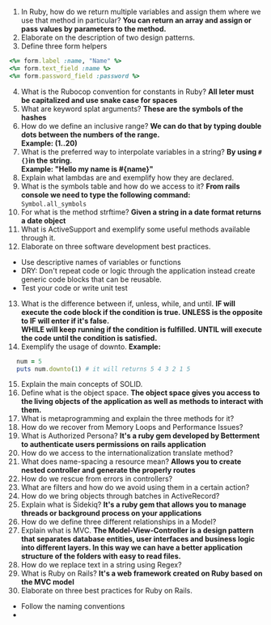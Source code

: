 1. In Ruby, how do we return multiple variables and assign them where we use that method in particular?
   **You can return an array and assign or pass values by parameters to the method.**
2. Elaborate on the description of two design patterns.
3. Define three form helpers

```ruby
<%= form.label :name, "Name" %>
<%= form.text_field :name %>
<%= form.password_field :password %>
```

4. What is the Rubocop convention for constants in Ruby?
   **All leter must be capitalized and use snake case for spaces**
5. What are keyword splat arguments?
   **These are the symbols of the hashes**
6. How do we define an inclusive range?
   **We can do that by typing double dots between the numbers of the range.**\
   **Example: (1..20)**
7. What is the preferred way to interpolate variables in a string?
   **By using `#{}`in the string.**\
   **Example: "Hello my name is #{name}"**
8. Explain what lambdas are and exemplify how they are declared.
9. What is the symbols table and how do we access to it?
   **From rails console we need to type the following command:**\
   `Symbol.all_symbols`
10. For what is the method strftime?
    **Given a string in a date format returns a date object**
11. What is ActiveSupport and exemplify some useful methods available through it.
12. Elaborate on three software development best practices.

- Use descriptive names of variables or functions
- DRY: Don't repeat code or logic through the application instead create generic code blocks that can be reusable.
- Test your code or write unit test

13. What is the difference between if, unless, while, and until.
    **IF will execute the code block if the condition is true. UNLESS is the opposite to IF will enter if it's false.**\
    **WHILE will keep running if the condition is fulfilled. UNTIL will execute the code until the condition is satisfied.**
14. Exemplify the usage of downto.
    **Example:**

```ruby
  num = 5
  puts num.downto(1) # it will returns 5 4 3 2 1 5
```

15. Explain the main concepts of SOLID.
16. Define what is the object space.
    **The object space gives you access to the living objects of the application as well as methods to interact with them.**
17. What is metaprogramming and explain the three methods for it?
18. How do we recover from Memory Loops and Performance Issues?
19. What is Authorized Persona?
    **It's a ruby gem developed by Betterment to authenticate users permissions on rails application**
20. How do we access to the internationalization translate method?
21. What does name-spacing a resource mean?
    **Allows you to create nested controller and generate the properly routes**
22. How do we rescue from errors in controllers?
23. What are filters and how do we avoid using them in a certain action?
24. How do we bring objects through batches in ActiveRecord?
25. Explain what is Sidekiq?
    **It's a ruby gem that allows you to manage threads or background process on your applications**
26. How do we define three different relationships in a Model?
27. Explain what is MVC.
    **The Model-View-Controller is a design pattern that separates database entities, user interfaces and business logic into different layers. In this way we can have a better application structure of the folders with easy to read files.**
28. How do we replace text in a string using Regex?
29. What is Ruby on Rails?
    **It's a web framework created on Ruby based on the MVC model**
30. Elaborate on three best practices for Ruby on Rails.

- Follow the naming conventions
-
